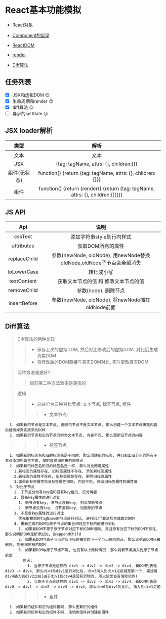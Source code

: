 # React基本功能模拟

- [React对象](https://github.com/Gloomysunday28/m-react-simlar/blob/master/React/index.js)
- [Component的实现](https://github.com/Gloomysunday28/m-react-simlar/blob/master/React/Component.js)

- [ReactDOM](https://github.com/Gloomysunday28/m-react-simlar/blob/master/ReactDOM/index.js)
- [render](https://github.com/Gloomysunday28/m-react-simlar/blob/master/ReactDOM/render.js)

- [Diff算法](https://github.com/Gloomysunday28/m-react-simlar/blob/master/Diff/Diff.js)



## 任务列表
- [x] JSX和虚拟DOM :wink:
- [x] 生命周期和render :wink:
- [x] diff算法 :wink:
- [ ] 异步的setState :cry:

## JSX loader解析
类型 | 解析
:---:| :---:
文本 | 文本
JSX  | {tag: tagName, attrs: {}, children:[]}
组件(无状态) | function() {return {tag: tagName, attrs: {}, children:[]}}
组件 | function() {return {render() {return {tag: tagName, attrs: {}, children:[]}}}}

## JS API
Api | 说明
:---: | :---:
cssText | 添加字符串style到行内样式
attributes | 获取DOM所有的属性
replaceChild | 参数(newNode, oldNode), 用newNode替换oldNode,oldNode子节点会全部消失
toLowerCase | 转化成小写
textContent | 获取文本节点的值 和 修改文本节点的值
removeChild | 参数(node), 删除节点
insertBefore | 参数(newNode, oldNode), 将newNode插在oldNode前面

## Diff算法
> Diff算法的两种比较
>> - 保存上次的虚拟DOM, 然后对比修改后的虚拟DOM, 对比后生成真实DOM
>> - 将修改后的DOM直接与真实DOM对比, 实时更改真实DOM

> 两种方法谁更好?
>> 目前第二种方法效率是更高的

> 逻辑
>> - 总共分为三种对比节点: 文本节点, 标签节点, 组件
>>> - 文本节点:
```
  1. 如果新的节点是文本节点, 而旧的节点不是文本节点, 那么创建一个文本节点填充内容后替换掉真实原来的DOM
  2. 如果新的节点和旧的节点同时为文本节点, 内容不同, 那么更新旧节点的内容
```
>>> - 标签节点
```
  1. 如果新的标签名和旧的标签名是不同的, 那么创建新的标签, 并且取出旧节点的所有子节点添加到自己下面, 同时替换掉原来的旧节点
  2. 如果新的标签名和旧的标签名是一样, 那么对比两者属性:
    1.新标签的属性存在, 旧标签属性不存在, 添加新标签属性
    2.新标签的属性不存在, 旧标签属性存在, 删除旧标签属性
    3.如果新标签属性和旧标签属性相同, 内容不同, 修改旧标签属性的属性值
  3. 对比子节点
    1. 子节点分为有key值和没有key值的, 区分两者
    2. 具备key属性的进行对比
      1. 新节点有key, 旧节点没有key, 则添加新节点
      2. 新节点没有key, 旧节点有key, 则删除旧节点
    3. 不具备key属性的进行对比
      优先取相同的TagName的节点进行对比, 进行Diff算法后生成真实DOM
    4. 重新生成的DOM与原子节点的集合相对应下标的值进行对比
      1. 如果新DOM不等于原子节点对应下标的DOM相同, 并且原有对应下标的DOM不存在, 那么说明新DOM是新添加的, 则appendChild
      2. 如果新DOM与原子节点对应下标的相邻的下一个节点相同的话, 那么说明该DOM已被删除, 则删除原有的DOM
      3. 如果新DOM与原子节点不等, 也没有以上两种情况, 那么将新节点插入到原子节点前面
        原因:
          1. 当原子节点是这样的 div1 -> div2 -> div3 -> div4, 新DOM列表是 div3 -> div4, 那么div3与div1进行对比后, div3插入到div1之前就是第一个, 紧接着div4插入到div2之前(由于div1到div4是没有消除的, 所以后面会有清除动作)
          2. 当原子节点是这样的 div1 -> div2 -> div3 -> div4, 新DOM列表是 div0 -> div1 -> div2 -> div3 -> div4, 那么div0与div1对比后, 插入到div1之前
```

>>> - 组件
```
  1. 如果新的组件和旧的组件相同, 那么更新旧的组件
  2. 如果新的组件和旧的组件不同, 注销原组件并创建新组件
```
